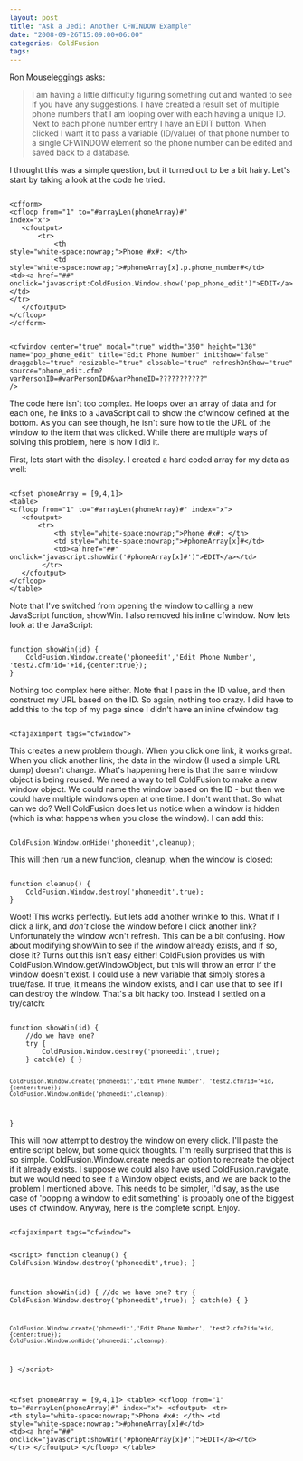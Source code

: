 ```yaml
---
layout: post
title: "Ask a Jedi: Another CFWINDOW Example"
date: "2008-09-26T15:09:00+06:00"
categories: ColdFusion 
tags: 
---
```


Ron Mouseleggings asks:

<blockquote>
<p>
I am having a little difficulty figuring something out and wanted to see if you have any suggestions.  I have created a result set of multiple phone numbers that I am looping over with each having a unique ID.  Next to each phone number entry I have an EDIT button.  When clicked I want it to pass a variable (ID/value) of that phone number to a single CFWINDOW element so the phone number can be edited and saved back to a database.
</p>
</blockquote>

I thought this was a simple question, but it turned out to be a bit hairy. Let's start by taking a look at the code he tried.
<!--more-->
<code>
&lt;cfform&gt;
&lt;cfloop from="1" to="#arrayLen(phoneArray)#"
index="x"&gt;
   &lt;cfoutput&gt;
       &lt;tr&gt;
           &lt;th
style="white-space:nowrap;"&gt;Phone #x#: &lt;/th&gt;
           &lt;td
style="white-space:nowrap;"&gt;#phoneArray[x].p.phone_number#&lt;/td&gt;
&lt;td&gt;&lt;a href="##"
onclick="javascript:ColdFusion.Window.show('pop_phone_edit')"&gt;EDIT&lt;/a&gt;&lt;/td&gt;
&lt;/tr&gt;
   &lt;/cfoutput&gt;
&lt;/cfloop&gt;
&lt;/cfform&gt;

&lt;cfwindow center="true"
modal="true" width="350" height="130"
   name="pop_phone_edit" title="Edit
Phone Number"
   initshow="false" draggable="true" resizable="true"
closable="true" refreshOnShow="true"
source="phone_edit.cfm?varPersonID=#varPersonID#&varPhoneID=???????????" /&gt;
</code>

The code here isn't too complex. He loops over an array of data and for each one, he links to a JavaScript call to show the cfwindow defined at the bottom. As you can see though, he isn't sure how to tie the URL of the window to the item that was clicked. While there are multiple ways of solving this problem, here is how I did it.

First, lets start with the display. I created a hard coded array for my data as well:

<code>
&lt;cfset phoneArray = [9,4,1]&gt;
&lt;table&gt;
&lt;cfloop from="1" to="#arrayLen(phoneArray)#" index="x"&gt;
   &lt;cfoutput&gt;
       &lt;tr&gt;
           &lt;th style="white-space:nowrap;"&gt;Phone #x#: &lt;/th&gt;
           &lt;td style="white-space:nowrap;"&gt;#phoneArray[x]#&lt;/td&gt;
		   &lt;td&gt;&lt;a href="##" onclick="javascript:showWin('#phoneArray[x]#')"&gt;EDIT&lt;/a&gt;&lt;/td&gt;
		&lt;/tr&gt;
   &lt;/cfoutput&gt;
&lt;/cfloop&gt;
&lt;/table&gt;
</code>

Note that I've switched from opening the window to calling a new JavaScript function, showWin. I also removed his inline cfwindow. Now lets look at the JavaScript:

<code>
function showWin(id) {
	ColdFusion.Window.create('phoneedit','Edit Phone Number', 'test2.cfm?id='+id,{center:true});
}
</code>

Nothing too complex here either. Note that I pass in the ID value, and then construct my URL based on the ID. So again, nothing too crazy. I did have to add this to the top of my page since I didn't have an inline cfwindow tag:

<code>
&lt;cfajaximport tags="cfwindow"&gt;
</code>

This creates a new problem though. When you click one link, it works great. When you click another link, the data in the window (I used a simple URL dump) doesn't change. What's happening here is that the same window object is being reused. We need a way to tell ColdFusion to make a new window object. We could name the window based on the ID - but then we could have multiple windows open at one time. I don't want that. So what can we do? Well ColdFusion does let us notice when a window is hidden (which is what happens when you close the window). I can add this:

<code>
ColdFusion.Window.onHide('phoneedit',cleanup);
</code>

This will then run a new function, cleanup, when the window is closed:

<code>
function cleanup() {
	ColdFusion.Window.destroy('phoneedit',true);
}
</code>

Woot! This works perfectly. But lets add another wrinkle to this. What if I click a link, and <i>don't</i> close the window before I click another link? Unfortunately the window won't refresh. This can be a bit confusing. How about modifying showWin to see if the window already exists, and if so, close it? Turns out this isn't easy either! ColdFusion provides us with ColdFusion.Window.getWindowObject, but this will throw an error if the window doesn't exist. I could use a new variable that simply stores a true/fase. If true, it means the window exists, and I can use that to see if I can destroy the window. That's a bit hacky too. Instead I settled on a try/catch:

<code>
function showWin(id) {
	//do we have one?
	try {
		ColdFusion.Window.destroy('phoneedit',true);
	} catch(e) { }
	
	ColdFusion.Window.create('phoneedit','Edit Phone Number', 'test2.cfm?id='+id,{center:true});
	ColdFusion.Window.onHide('phoneedit',cleanup);
}
</code>

This will now attempt to destroy the window on every click. I'll paste the entire script below, but some quick thoughts. I'm really surprised that this is so simple. ColdFusion.Window.create needs an option to recreate the object if it already exists. I suppose we could also have used ColdFusion.navigate, but we would need to see if a Window object exists, and we are back to the problem I mentioned above. This needs to be simpler, I'd say, as the use case of 'popping a window to edit something' is probably one of the biggest uses of cfwindow. Anyway, here is the complete script. Enjoy.

<code>
&lt;cfajaximport tags="cfwindow"&gt;
	
&lt;script&gt;
function cleanup() {
	ColdFusion.Window.destroy('phoneedit',true);
}

function showWin(id) {
	//do we have one?
	try {
		ColdFusion.Window.destroy('phoneedit',true);
	} catch(e) { }
	
	ColdFusion.Window.create('phoneedit','Edit Phone Number', 'test2.cfm?id='+id,{center:true});
	ColdFusion.Window.onHide('phoneedit',cleanup);
}
&lt;/script&gt;

&lt;cfset phoneArray = [9,4,1]&gt;
&lt;table&gt;
&lt;cfloop from="1" to="#arrayLen(phoneArray)#" index="x"&gt;
   &lt;cfoutput&gt;
       &lt;tr&gt;
           &lt;th style="white-space:nowrap;"&gt;Phone #x#: &lt;/th&gt;
           &lt;td style="white-space:nowrap;"&gt;#phoneArray[x]#&lt;/td&gt;
		   &lt;td&gt;&lt;a href="##" onclick="javascript:showWin('#phoneArray[x]#')"&gt;EDIT&lt;/a&gt;&lt;/td&gt;
		&lt;/tr&gt;
   &lt;/cfoutput&gt;
&lt;/cfloop&gt;
&lt;/table&gt;
</code>